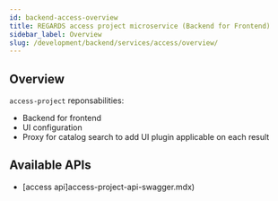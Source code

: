 ```yaml
---
id: backend-access-overview
title: REGARDS access project microservice (Backend for Frontend)
sidebar_label: Overview
slug: /development/backend/services/access/overview/
---
```


## Overview

`access-project` reponsabilities:

* Backend for frontend
* UI configuration
* Proxy for catalog search to add UI plugin applicable on each result

## Available APIs

* [access api]access-project-api-swagger.mdx)

